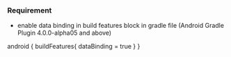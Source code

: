 ### Requirement
- enable data binding in build features block in gradle file
(Android Gradle Plugin 4.0.0-alpha05 and above)

android {
    buildFeatures{
         dataBinding = true
    }
}
